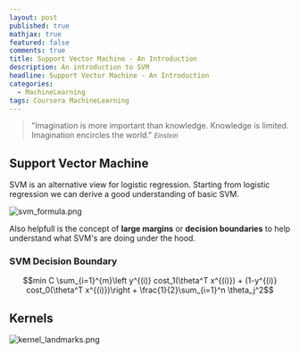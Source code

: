 ```yaml
---
layout: post
published: true
mathjax: true
featured: false
comments: true
title: Support Vector Machine - An Introduction
description: An introduction to SVM
headline: Support Vector Machine - An Introduction
categories:
  - MachineLearning
tags: Coursera MachineLearning
---
```

>&quot;Imagination is more important than knowledge. Knowledge is limited. Imagination encircles the world.&quot;
><small><cite title="Einstein">Einstein</cite></small>

## Support Vector Machine
SVM is an alternative view for logistic regression. Starting from logistic regression we can derive a good understanding of basic SVM.

![svm_formula.png]({{site.baseurl}}/images/posts/SupportVectorMachine_AnIntroduction/svm_formula.png)

Also helpfull is the concept of **large margins** or **decision boundaries** to help understand what SVM's are doing under the hood.

### SVM Decision Boundary
$$min C \sum_{i=1}^{m}\left y^{(i)} cost_1(\theta^T x^{(i)}) + (1-y^{(i)} cost_0(\theta^T x^{(i)})\right + \frac{1}{2}\sum_{i=1}^n \theta_j^2$$

## Kernels
![kernel_landmarks.png]({{site.baseurl}}/images/posts/SupportVectorMachine_AnIntroduction/kernel_landmarks.png)